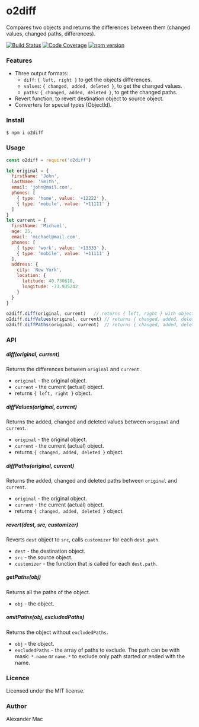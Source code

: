 # o2diff

Compares two objects and returns the differences between them (changed values, changed paths, differences).

[![Build Status](https://github.com/AlexanderMac/o2diff/workflows/CI/badge.svg)](https://github.com/AlexanderMac/o2diff/actions?query=workflow%3ACI)
[![Code Coverage](https://codecov.io/gh/AlexanderMac/o2diff/branch/master/graph/badge.svg)](https://codecov.io/gh/AlexanderMac/o2diff)
[![npm version](https://badge.fury.io/js/o2diff.svg)](https://badge.fury.io/js/o2diff)

### Features
- Three output formats:
  - `diff`: `{ left, right }` to get the objects differences.
  - `values`: `{ changed, added, deleted }`, to get the changed values.
  - `paths`: `{ changed, added, deleted }`, to get the changed paths.
- Revert function, to revert destination object to source object.
- Converters for special types (ObjectId).

### Install
```bash
$ npm i o2diff
```

### Usage
```js
const o2diff = require('o2diff')

let original = {
  firstName: 'John',
  lastName: 'Smith',
  email: 'john@mail.com',
  phones: [
    { type: 'home', value: '+12222' },
    { type: 'mobile', value: '+11111' }
  ]
}
let current = {
  firstName: 'Michael',
  age: 25,
  email: 'michael@mail.com',
  phones: [
    { type: 'work', value: '+13333' },
    { type: 'mobile', value: '+11111' }
  ],
  address: {
    city: 'New York',
    location: {
      latitude: 40.730610,
      longitude: -73.935242
    }
  }
}

o2diff.diff(original, current)   // returns { left, right } with objects diff
o2diff.diffValues(original, current) // returns { changed, added, deleted } with values diff
o2diff.diffPaths(original, current)  // returns { changed, added, deleted } with paths diff
```

### API

##### diff(original, current)
Returns the differences between `original` and `current`.

  - `original` - the original object.
  - `current` - the current (actual) object.
  - returns `{ left, right }` object.

##### diffValues(original, current)
Returns the added, changed and deleted values between `original` and `current`.

  - `original` - the original object.
  - `current` - the current (actual) object.
  - returns `{ changed, added, deleted }` object.

##### diffPaths(original, current)
Returns the added, changed and deleted paths between `original` and `current`.

  - `original` - the original object.
  - `current` - the current (actual) object.
  - returns `{ changed, added, deleted }` object.

##### revert(dest, src, customizer)
Reverts `dest` object to `src`, calls `customizer` for each `dest.path`.

  - `dest` - the destination object.
  - `src` - the source object.
  - `customizer` - the function that is called for each `dest.path`.

##### getPaths(obj)
Returns all the paths of the object.

  - `obj` - the object.

##### omitPaths(obj, excludedPaths)
Returns the object without `excludedPaths`.

  - `obj` - the object.
  - `excludedPaths` - the array of paths to exclude. The path can be with mask: `*.name` or `name.*` to exclude only path started or ended with the name.

### Licence
Licensed under the MIT license.

### Author
Alexander Mac
